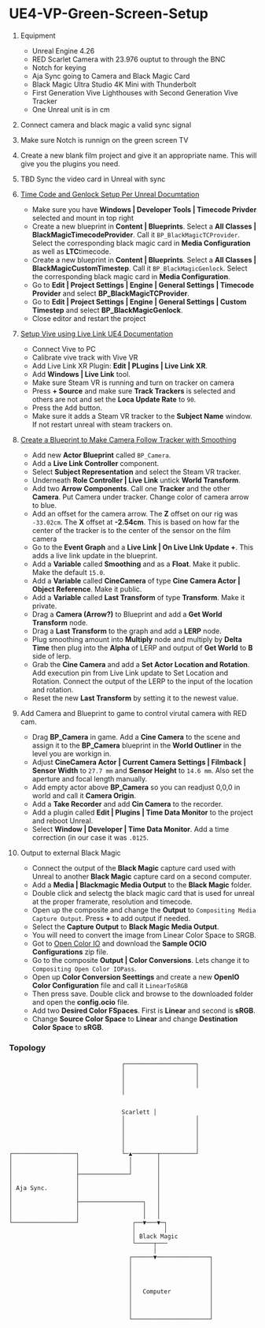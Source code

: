 # UE4-VP-Green-Screen-Setup
1.  Equipment
      * Unreal Engine 4.26
      * RED Scarlet Camera with 23.976 ouptut to through the BNC
      * Notch for keying
      * Aja Sync going to Camera and Black Magic Card
      * Black Magic Ultra Studio 4K Mini with Thunderbolt
      * First Generation Vive Lighthouses with Second Generation Vive Tracker
      * One Unreal unit is in cm
2.  Connect camera and black magic a valid sync signal
3.  Make sure Notch is runnign on the green screen TV
4.  Create a new blank film project and give it an appropriate name.  This will give you the plugins you need.
5. TBD Sync the video card in Unreal with sync

6. [Time Code and Genlock Setup Per Unreal Documtation](https://docs.unrealengine.com/4.26/en-US/WorkingWithMedia/ProVideoIO/TimecodeGenlock/)
     * Make sure you have **Windows | Developer Tools | Timecode Privder** selected and mount in top right
     * Create a new blueprint in **Content | Blueprints**. Select a **All Classes | BlackMagicTimecodeProvider**.  Call it `BP_BlackMagicTCProvider`. Select the corresponding black magic card in **Media Configuration** as well as **LTC**timecode.
     * Create a new blueprint in **Content | Blueprints**. Select a **All Classes | BlackMagicCustomTimestep**.  Call it `BP_BlackMagicGenlock`.  Select the corresponding black magic card in **Media Configuration**.
     * Go to **Edit | Project Settings | Engine | General Settings | Timecode Provider** and select **BP_BlackMagicTCProvider**.
     * Go to **Edit | Project Settings | Engine | General Settings | Custom Timestep** and select **BP_BlackMagicGenlock**.
     * Close editor and restart the project
7. [Setup Vive using Live Link UE4 Documentation](https://docs.unrealengine.com/4.26/en-US/AnimatingObjects/SkeletalMeshAnimation/LiveLinkPlugin/Livelinkxr/)
     * Connect Vive to PC
     * Calibrate vive track with Vive VR
     * Add Live Link XR Plugin: **Edit | PLugins | Live Link XR**.
     * Add **Windows | Live Link** tool.
     * Make sure Steam VR is running and turn on tracker on camera
     * Press **+ Source** and make sure **Track Trackers** is selected and others are not and set the **Loca Update Rate** to `90`.
     * Press the <kbd>Add</kbd> button.
     * Make sure it adds a Steam VR tracker to the **Subject Name** window.  If not restart unreal with steam trackers on.
    
8. [Create a Blueprint to Make Camera Follow Tracker with Smoothing](https://www.youtube.com/watch?v=jx8cxoW5vnc&t=96s)
     * Add new **Actor Blueprint** called `BP_Camera`.
     * Add a **Live Link Controller** component.
     * Select **Subject Representation** and select the Steam VR tracker.
     * Underneath **Role Controller | Live Link** untick **World Transform**.
     * Add two **Arrow Components**.  Call one **Tracker** and the other **Camera**. Put Camera under tracker.  Change color of camera arrow to blue.
     * Add an offset for the camera arrow.  The **Z** offset on our rig was `-33.02cm`.  The **X** offset at **-2.54cm**. This is based on how far the center of the tracker is to the center of the sensor on the film camera
     * Go to the **Event Graph** and a **Live Link | On Live LInk Update +**.  This adds a live link update in the blueprint.
     * Add a **Variable** called **Smoothing** and as a **Float**. Make it public. Make the default `15.0`.
     * Add a **Variable** called **CineCamera** of type **Cine Camera Actor | Object Reference**. Make it public.
     * Add a **Variable** called **Last Transform** of type **Transform**. Make it private.
     * Drag a **Camera (Arrow?)** to Blueprint and add a **Get World Transform** node.
     * Drag a **Last Transform** to the graph and add a **LERP** node.
     * Plug smoothing amount into **Multiply** node and multiply by **Delta Time** then plug into the **Alpha** of LERP and output of **Get World** to **B** side of lerp.
     * Grab the **Cine Camera** and add a **Set Actor Location and Rotation**. Add execution pin from Live Link update to Set Location and Rotation.  Connect the output of the LERP to the input of the location and rotation.
     *  Reset the new **Last Transform** by setting it to the newest value.
9. Add Camera and Blueprint to game to control virutal camera with RED cam.
     *  Drag **BP_Camera** in game.  Add a **Cine Camera** to the scene and assign it to the **BP_Camera** blueprint in the **World Outliner** in the level you are workign in.
     *  Adjust **CineCamera Actor | Current Camera Settings | Filmback | Sensor Width** to `27.7 mm` and **Sensor Height** to `14.6 mm`.  Also set the aperture and focal length manually. 
     *  Add empty actor above **BP_Camera** so you can readjust 0,0,0 in world and call it **Camera Origin**.
     *  Add a **Take Recorder** and add **Cin Camera** to the recorder.
     *  Add a plugin called **Edit | Plugins | Time Data Monitor** to the project and reboot Unreal.
     *  Select **Window | Developer | Time Data Monitor**.  Add a time correction (in our case it was `.0125`.

10.  Output to external Black Magic
     * Connect the output of the **Black Magic** capture card used with Unreal to another **Black Magic** capture card on a second computer.
     * Add a **Media | Blackmagic Media Output** to the **Black Magic** folder.
     * Double click and selectg the black magic card that is used for unreal at the proper framerate, resolution and timecode.
     * Open up the composite and change the **Output** to `Compositing Media Capture Output`.  Press **+** to add output if needed.
     * Select the **Capture Output** to **Black Magic Media Output**.
     * You will need to convert the image from Linear Color Space to SRGB.
     * Got to [Open Color IO](https://opencolorio.org) and download the **Sample OCIO Configurations** zip file.
     * Go to the composite **Output | Color Conversions**.  Lets change it to `Compositing Open Color IOPass`.
     * Open up **Color Conversion Seettings** and create a new **OpenIO Color Configuration** file and call it `LinearToSRGB`
     * Then press save.  Double click and browse to the downloaded folder and open the **config.ocio** file.
     * Add two **Desired Color FSpaces**.  First is **Linear** and second is **sRGB**.
     * Change **Source Color Space** to **Linear** and change **Destination Color Space** to **sRGB**.



### Topology
```
                                ┌────────────────────┐
                                │                    │
                                │                    │
                                │                    │
                                │       
                                
                                
                                Scarlett │
                                │                    │
                                │                    │
                                │                    │
                                │                    │
                                │                    │
┌──────────────────┐            └─▲───────┬──────────┘
│                  │              │       │
│                  │              │       │
│                  ├──────────────┘       │
│                  │                      │
│ Aja Sync.        │                      │
│                  │                      │
│                  ├──────────────────┐   │
│                  │                  │   │
│                  │                  │   │
└──────────────────┘               ┌──▼───▼─┐
                                   │        │
                                   │ Black Magic
                                   └─────┬───
                                         │
                                  ┌──────▼───────────────┐
                                  │                      │
                                  │                      │
                                  │                      │
                                  │                      │
                                  │   Computer           │
                                  │                      │
                                  │                      │
                                  │                      │
                                  └──────────────────────┘
```
